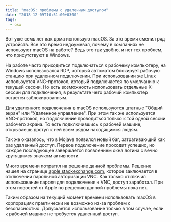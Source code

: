 ```yaml
---
title: "macOS: проблемы с удаленным доступом"
date: "2018-12-09T10:51:00+0300"
tags:
  - osx
---
```

Вот уже семь лет как дома использую macOS. За это время сменил ряд устройств. Все это время недоумевал, почему в компаниях не используют macOS на работе? Ведь это так удобно, и нет тех проблем, что присутствуют в Windows.

На работе часто приходиться подключаться к рабочему компьютеру, на Windows использовался RDP, который автоматом блокирует рабочую станцию при удаленном подключении. При использовании же Linux используется VNC-протокол, который подключается по умолчанию к текущей сессии. Но есть возможность использовать отдельные X-сессии для подключения, в результате чего рабочий компьютер остается заблокированным.

Для удаленного подключения в macOS используются штатные "Общий экран" или "Удаленное управление". При этом так же используется VNC-протокол, но подключение проводиться только к той одной сессии рабочего экрана. То есть подключившись к рабочей машине, открываешь доступ к ней всем рядом находящимся людям.

Так же оказалось, что в Mojave появился новый баг, затрагивающий как раз удаленный доступ. Первое подключение проходит успешно, но каждое последующее завершается появлением окна логина с вечно крутящимся значком активности.

Много времени потратил на решение данной проблемы. Решение нашел на странице [apple.stackexchange.com](https://apple.stackexchange.com/questions/342161/macos-mojave-remote-access-login-screen-stuck-on-infinite-loading-spinner/342553), которое заключается в отключении парольной авторизации VNC. Как только отключил использование пароля для подключения к VNC, доступ заработал. При этом новостей от Apple по решению данной проблемы пока нет.

Таким образом на текущий момент времени использовать macOS в корпорациях практически не возможно из-за проблем с безопасностью. Допускается использование только в том случае, если к рабочей машине не требуется удаленный доступ.
